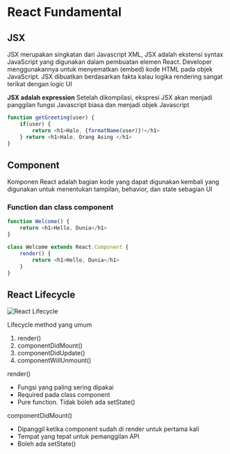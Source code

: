 # React Fundamental

## JSX

JSX merupakan singkatan dari Javascript XML, JSX adalah ekstensi syntax JavaScript yang digunakan dalam pembuatan elemen React. Developer menggunakannya untuk menyematkan (embed) kode HTML pada objek JavaScript.
JSX dibuatkan berdasarkan fakta kalau logika rendering sangat terikat dengan logic UI

**JSX adalah expression**
Setelah dikompilasi, ekspresi JSX akan menjadi panggilan fungsi Javascript biasa dan menjadi objek Javascript

```js
function getGreeting(user) {
    if(user) {
        return <h1>Halo, {formatName(user)}!</h1>
    } return <h1>Halo, Orang Asing </h1>
}
```

## Component

Komponen React adalah bagian kode yang dapat digunakan kembali yang digunakan untuk menentukan tampilan, behavior, dan state sebagian UI

### Function dan class component

```js
function Welcome() {
    return <h1>Hello, Dunia</h1>
}
```

```js
class Welcome extends React.Component {
    render() {
        return <h1>Hello, Dunia</h1>
    }
}
```

## React Lifecycle

![React Lifecycle](https://programmingwithmosh.com/wp-content/uploads/2018/10/Screen-Shot-2018-10-31-at-1.44.28-PM-1024x567.png)

Lifecycle method yang umum

1. render()
2. componentDidMount()
3. componentDidUpdate()
4. componentWillUnmount()

render()

- Fungsi yang paling sering dipakai
- Required pada class component
- Pure function. Tidak boleh ada setState()

componentDidMount()

- Dipanggil ketika component sudah di render untuk pertama kali
- Tempat yang tepat untuk pemanggilan API
- Boleh ada setState()

